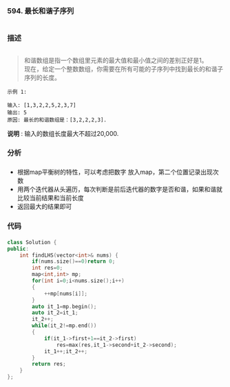 ### 594. 最长和谐子序列 <h1>
### 描述 <h2>
> 和谐数组是指一个数组里元素的最大值和最小值之间的差别正好是1。  
> 现在，给定一个整数数组，你需要在所有可能的子序列中找到最长的和谐子序列的长度。
```
示例 1:

输入: [1,3,2,2,5,2,3,7]
输出: 5
原因: 最长的和谐数组是：[3,2,2,2,3].
```
**说明** : 输入的数组长度最大不超过20,000.
### 分析<h3>
- 根据map平衡树的特性，可以考虑把数字 放入map，第二个位置记录出现次数
- 用两个迭代器从头遍历，每次判断是前后迭代器的数字是否和谐，如果和谐就比较当前结果和当前长度
- 返回最大的结果即可
### 代码<h4>
```C++
class Solution {
public:
    int findLHS(vector<int>& nums) {
        if(nums.size()==0)return 0;
        int res=0;
        map<int,int> mp;
        for(int i=0;i<nums.size();i++)
        {
            ++mp[nums[i]];
        }
        auto it_1=mp.begin();
        auto it_2=it_1;
        it_2++;
        while(it_2!=mp.end())
        {
            if(it_1->first+1==it_2->first)
                res=max(res,it_1->second+it_2->second);
            it_1++;it_2++;
        }
        return res;
    }
};
```